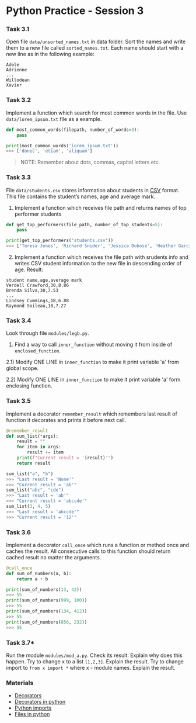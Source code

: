 # Python Practice - Session 3


### Task 3.1
Open file `data/unsorted_names.txt` in data folder. Sort the names and write them to a new file called `sorted_names.txt`. Each name should start with a new line as in the following example:

```
Adele
Adrienne
...
Willodean
Xavier
```

### Task 3.2
Implement a function which search for most common words in the file.
Use `data/lorem_ipsum.txt` file as a example.

```python
def most_common_words(filepath, number_of_words=3):
    pass

print(most_common_words('lorem_ipsum.txt'))
>>> ['donec', 'etiam', 'aliquam']
```

> NOTE: Remember about dots, commas, capital letters etc.

### Task 3.3
File `data/students.csv` stores information about students in [CSV](https://en.wikipedia.org/wiki/Comma-separated_values) format.
This file contains the student’s names, age and average mark. 
1) Implement a function which receives file path and returns names of top performer students
```python
def get_top_performers(file_path, number_of_top_students=5):
    pass

print(get_top_performers("students.csv"))
>>> ['Teresa Jones', 'Richard Snider', 'Jessica Dubose', 'Heather Garcia', 'Joseph Head']
```

2) Implement a function which receives the file path with srudents info and writes CSV student information to the new file in descending order of age. 
Result:
``` 
student name,age,average mark
Verdell Crawford,30,8.86
Brenda Silva,30,7.53
...
Lindsey Cummings,18,6.88
Raymond Soileau,18,7.27
```

### Task 3.4
Look through file `modules/legb.py`.

1) Find a way to call `inner_function` without moving it from inside of `enclosed_function`.

2.1) Modify ONE LINE in `inner_function` to make it print variable 'a' from global scope.

2.2) Modify ONE LINE in `inner_function` to make it print variable 'a' form enclosing function.

### Task 3.5
Implement a decorator `remember_result` which remembers last result of function it decorates and prints it before next call.

```python
@remember_result
def sum_list(*args):
	result = ""
	for item in args:
		result += item
	print(f"Current result = '{result}'")
	return result

sum_list("a", "b")
>>> "Last result = 'None'"
>>> "Current result = 'ab'"
sum_list("abc", "cde")
>>> "Last result = 'ab'" 
>>> "Current result = 'abccde'"
sum_list(3, 4, 5)
>>> "Last result = 'abccde'" 
>>> "Current result = '12'"
```

### Task 3.6
Implement a decorator `call_once` which runs a function or method once and caches the result.
All consecutive calls to this function should return cached result no matter the arguments.

```python
@call_once
def sum_of_numbers(a, b):
    return a + b

print(sum_of_numbers(13, 42))
>>> 55
print(sum_of_numbers(999, 100))
>>> 55
print(sum_of_numbers(134, 412))
>>> 55
print(sum_of_numbers(856, 232))
>>> 55
```


### Task 3.7*
Run the module `modules/mod_a.py`. Check its result. Explain why does this happen.
Try to change x to a list `[1,2,3]`. Explain the result.
Try to change import to `from x import *` where x - module names. Explain the result. 


### Materials
* [Decorators](https://realpython.com/primer-on-python-decorators/)
* [Decorators in python](https://www.geeksforgeeks.org/decorators-in-python/)
* [Python imports](https://pythonworld.ru/osnovy/rabota-s-modulyami-sozdanie-podklyuchenie-instrukciyami-import-i-from.html)
* [Files in python](https://realpython.com/read-write-files-python/)
